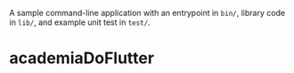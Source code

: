 A sample command-line application with an entrypoint in `bin/`, library code
in `lib/`, and example unit test in `test/`.
# academiaDoFlutter
